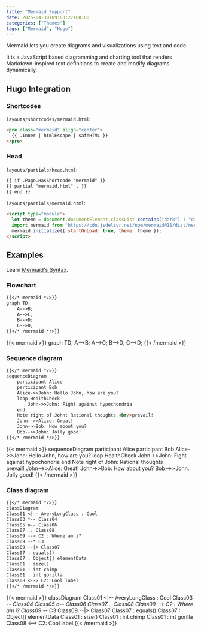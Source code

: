 ```yaml
---
title: "Mermaid Support"
date: 2025-04-30T09:03:27+08:00
categories: ["Themes"]
tags: ["Mermaid", "Hugo"]
---
```


Mermaid lets you create diagrams and visualizations using text and code.

It is a JavaScript based diagramming and charting tool that renders Markdown-inspired text definitions to create and modify diagrams dynamically.
<!--more-->

## Hugo Integration

### Shortcodes

`layouts/shortcodes/mermaid.html`:

```html
<pre class="mermaid" align="center">
  {{ .Inner | htmlEscape | safeHTML }}
</pre>
```

### Head

`layouts/partials/head.html`:

```html
{{ if .Page.HasShortcode "mermaid" }}
{{ partial "mermaid.html" . }}
{{ end }}
```

`layouts/partials/mermaid.html`:

```html
<script type="module">
  let theme = document.documentElement.classList.contains("dark") ? "dark" : "default";
  import mermaid from 'https://cdn.jsdelivr.net/npm/mermaid@11/dist/mermaid.esm.min.mjs';
  mermaid.initialize({ startOnLoad: true, theme: theme });
</script>
```

## Examples

Learn [Mermaid's Syntax](https://mermaid.js.org/intro/syntax-reference.html).

### Flowchart

```md
{{</* mermaid */>}}
graph TD;
    A-->B;
    A-->C;
    B-->D;
    C-->D;
{{</* /mermaid */>}}
```

{{< mermaid >}}
graph TD;
    A-->B;
    A-->C;
    B-->D;
    C-->D;
{{< /mermaid >}}

### Sequence diagram

```md
{{</* mermaid */>}}
sequenceDiagram
    participant Alice
    participant Bob
    Alice->>John: Hello John, how are you?
    loop HealthCheck
        John->>John: Fight against hypochondria
    end
    Note right of John: Rational thoughts <br/>prevail!
    John-->>Alice: Great!
    John->>Bob: How about you?
    Bob-->>John: Jolly good!
{{</* /mermaid */>}}
```

{{< mermaid >}}
sequenceDiagram
    participant Alice
    participant Bob
    Alice->>John: Hello John, how are you?
    loop HealthCheck
        John->>John: Fight against hypochondria
    end
    Note right of John: Rational thoughts <br/>prevail!
    John-->>Alice: Great!
    John->>Bob: How about you?
    Bob-->>John: Jolly good!
{{< /mermaid >}}

### Class diagram

```md
{{</* mermaid */>}}
classDiagram
Class01 <|-- AveryLongClass : Cool
Class03 *-- Class04
Class05 o-- Class06
Class07 .. Class08
Class09 --> C2 : Where am i?
Class09 --* C3
Class09 --|> Class07
Class07 : equals()
Class07 : Object[] elementData
Class01 : size()
Class01 : int chimp
Class01 : int gorilla
Class08 <--> C2: Cool label
{{</* /mermaid */>}}
```

{{< mermaid >}}
classDiagram
Class01 <|-- AveryLongClass : Cool
Class03 *-- Class04
Class05 o-- Class06
Class07 .. Class08
Class09 --> C2 : Where am i?
Class09 --* C3
Class09 --|> Class07
Class07 : equals()
Class07 : Object[] elementData
Class01 : size()
Class01 : int chimp
Class01 : int gorilla
Class08 <--> C2: Cool label
{{< /mermaid >}}
